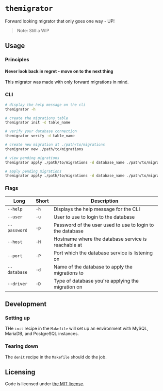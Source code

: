 # `themigrator`

Forward looking migrator that only goes one way - UP!

> Note: Still a WIP

## Usage

### Principles

#### Never look back in regret - move on to the next thing

This migrator was made with only forward migrations in mind.

### CLI

```sh
# display the help message on the cli
themigrator -h

# create the migrations table
themigrator init -d table_name

# verify your database connection
themigrator verify -d table_name

# create new migration at ./path/to/migrations
themigrator new ./path/to/migrations

# view pending migrations
themigrator apply ./path/to/migrations -d database_name ./path/to/migrations

# apply pending migrations
themigrator apply ./path/to/migrations -d database_name ./path/to/migrations --confirm
```

### Flags

| Long | Short | Description |
| --- | --- | --- |
| `--help` | `-h` | Displays the help message for the CLI |
| `--user` | `-u` | User to use to login to the database |
| `--password` | `-p` | Password of the user used to use to login to the database |
| `--host` | `-H` | Hostname where the database service is reachable at |
| `--port` | `-P` | Port which the database service is listening on |
| `--database` | `-d` | Name of the database to apply the migrations to |
| `--driver` | `-D` | Type of database you're applying the migration on |

## Development

### Setting up

THe `init` recipe in the `Makefile` will set up an environment with MySQL, MariaDB, and PostgreSQL instances.

### Tearing down

The `denit` recipe in the `Makefile` should do the job.

## Licensing

Code is licensed under [the MIT license](./LICENSE).
